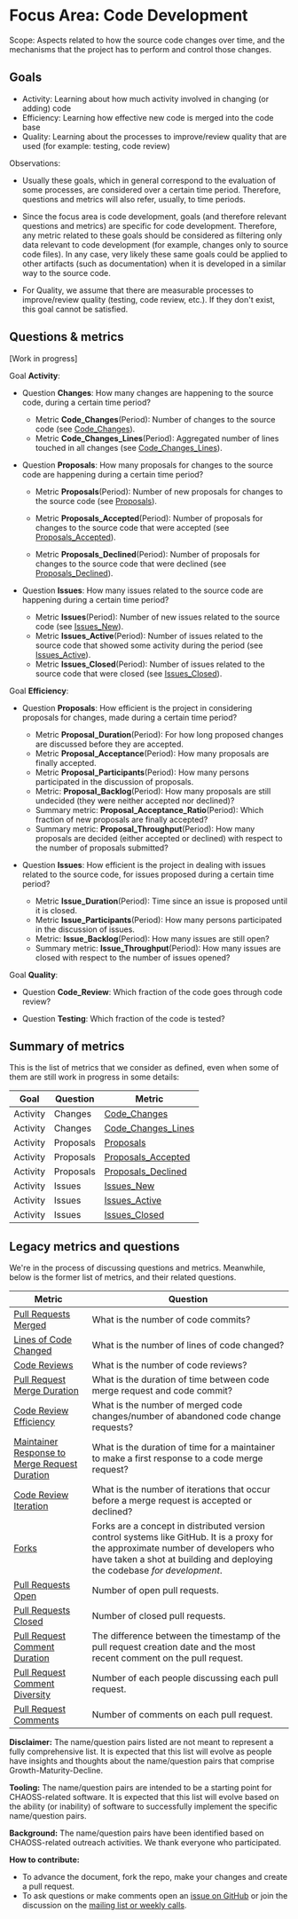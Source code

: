 # Focus Area: Code Development

Scope: Aspects related to how the source code changes over time, and the mechanisms that the project has to perform and control those changes.

## Goals

* Activity: Learning about how much activity involved in changing (or adding) code
* Efficiency: Learning how effective new code is merged into the code base
* Quality: Learning about the processes to improve/review quality that are used (for example: testing, code review)

Observations:

* Usually these goals, which in general correspond to the evaluation of some processes,
are considered over a certain time period. Therefore, questions and metrics will also refer, usually,
to time periods.

* Since the focus area is code development, goals (and therefore relevant questions and metrics) are specific for code development. Therefore, any metric related to these goals should be considered as filtering only data relevant to code development (for example, changes only to source code files). In any case, very likely these same goals could be applied to other artifacts (such as documentation) when it is developed in a similar way to the source code.

* For Quality, we assume that there are measurable processes to improve/review quality (testing, code review, etc.). If they don't exist, this goal cannot be satisfied.

## Questions & metrics

\[Work in progress\]

Goal **Activity**:

* Question **Changes**: How many changes are happening to the source code, during a certain time period? 
  * Metric **Code_Changes**(Period): Number of changes to the source code
  (see [Code_Changes](../metrics/Code_Changes.md)).
  * Metric **Code_Changes_Lines**(Period): Aggregated number of lines touched in all changes
  (see [Code_Changes_Lines](../metrics/Code_Changes_Lines.md)).

* Question **Proposals**: How many proposals for changes to the source code
are happening during a certain time period?

  * Metric **Proposals**(Period): Number of new proposals for changes
  to the source code
  (see [Proposals](../metrics/Proposals.md)).

  * Metric **Proposals_Accepted**(Period): Number of proposals for changes
  to the source code that were accepted
  (see [Proposals_Accepted](../metrics/Proposals_Accepted.md)).

  * Metric **Proposals_Declined**(Period): Number of proposals for changes
  to the source code that were declined
  (see [Proposals_Declined](../metrics/Proposals_Declined.md)).


* Question **Issues**: How many issues related to the source code
are happening during a certain time period?

  * Metric **Issues**(Period): Number of new issues related to the source code
  (see [Issues_New](../metrics/Issues_New.md)).
  * Metric **Issues_Active**(Period): Number of issues related to
  the source code that showed some activity during the period
  (see [Issues_Active](../metrics/Issues_Active.md)).
  * Metric **Issues_Closed**(Period): Number of issues related to
  the source code that were closed
  (see [Issues_Closed](../metrics/Issues_Closed.md)).

Goal **Efficiency**:

* Question **Proposals**: How efficient is the project in considering proposals for changes,
made during a certain time period?

  * Metric **Proposal_Duration**(Period): For how long proposed changes are discussed
  before they are accepted.
  * Metric **Proposal_Acceptance**(Period): How many proposals are finally accepted.
  * Metric **Proposal_Participants**(Period): How many persons participated in the discussion
  of proposals.
  * Metric: **Proposal_Backlog**(Period): How many proposals are still undecided
  (they were neither accepted nor declined)?
  * Summary metric: **Proposal_Acceptance_Ratio**(Period): Which fraction of new proposals
  are finally accepted?
  * Summary metric: **Proposal_Throughput**(Period): How many proposals are decided
  (either accepted or declined) with respect to the number of proposals submitted?
    
* Question **Issues**: How efficient is the project in dealing with issues related to
the source code, for issues proposed during a certain time period?

  * Metric **Issue_Duration**(Period): Time since an issue is proposed until it is closed.
  * Metric **Issue_Participants**(Period): How many persons participated in the discussion
  of issues.
  * Metric: **Issue_Backlog**(Period): How many issues are still open?
  * Summary metric: **Issue_Throughput**(Period): How many issues are closed
  with respect to the number of issues opened?


Goal **Quality**:

* Question **Code_Review**: Which fraction of the code goes through code review?

* Question **Testing**: Which fraction of the code is tested?

## Summary of metrics

This is the list of metrics that we consider as defined,
even when some of them are still work in progress in some details:

Goal | Question | Metric
--- | --- | ---
Activity | Changes | [Code_Changes](../metrics/Code_Changes.md)
Activity | Changes | [Code_Changes_Lines](../metrics/Code_Changes_Lines.md)
Activity | Proposals | [Proposals](../metrics/Proposals.md)
Activity | Proposals | [Proposals_Accepted](../metrics/Proposals_Accepted.md)
Activity | Proposals | [Proposals_Declined](../metrics/Proposals_Declined.md)
Activity | Issues    | [Issues_New](../metrics/Issues_New.md)
Activity | Issues    | [Issues_Active](../metrics/Issues_Active.md)
Activity | Issues    | [Issues_Closed](../metrics/Issues_Closed.md)



## Legacy metrics and questions

We're in the process of discussing questions and metrics. Meanwhile, below is the former list of metrics, and their related questions.

Metric | Question
--- | ---
[Pull Requests Merged](../metrics/pull-requests-merged.md) | What is the number of code commits?
[Lines of Code Changed](../metrics/code-lines-of-code-changed.md) | What is the number of lines of code changed?
[Code Reviews](../metrics/pull-requests-code-reviews.md) | What is the number of code reviews?
[Pull Request Merge Duration](../metrics/pull-requests-merge-duration.md) | What is the duration of time between code merge request and code commit?
[Code Review Efficiency](../metrics/pull-requests-code-reviews-efficiency.md) | What is the number of merged code changes/number of abandoned code change requests?
[Maintainer Response to Merge Request Duration](../metrics/pull-requests-maintainer-response-duration.md) | What is the duration of time for a maintainer to make a first response to a code merge request?
[Code Review Iteration](../metrics/pull-requests-code-reviews-iteration.md) | What is the number of iterations that occur before a merge request is accepted or declined?
[Forks](../metrics/forks.md) | Forks are a concept in distributed version control systems like GitHub. It is a proxy for the approximate number of developers who have taken a shot at building and deploying the codebase *for development*.
[Pull Requests Open](../metrics/pull-requests-open.md) | Number of open pull requests.
[Pull Requests Closed](../metrics/pull-requests-closed.md) | Number of closed pull requests.
[Pull Request Comment Duration](../metrics/pull-requests-comment-duration.md) | The difference between the timestamp of the pull request creation date and the most recent comment on the pull request.
[Pull Request Comment Diversity](../metrics/pull-requests-participants.md) | Number of each people discussing each pull request.
[Pull Request Comments](../metrics/pull-requests-comments.md) | Number of comments on each pull request.

**Disclaimer:**
The name/question pairs listed are not meant to represent a fully comprehensive list. It is expected that this list will evolve as people have insights and thoughts about the name/question pairs that comprise Growth-Maturity-Decline.

**Tooling:**
The name/question pairs are intended to be a starting point for CHAOSS-related software. It is expected that this list will evolve based on the ability (or inability) of software to successfully implement the specific name/question pairs.

**Background:**
The name/question pairs have been identified based on CHAOSS-related outreach activities. We thank everyone who participated.

**How to contribute:**
- To advance the document, fork the repo, make your changes and create a pull request.
- To ask questions or make comments open an [issue on GitHub][issue] or join the discussion on the [mailing list or weekly calls](https://chaoss.community/participate/).

[issue]: https://github.com/chaoss/wg-gmd/issues
